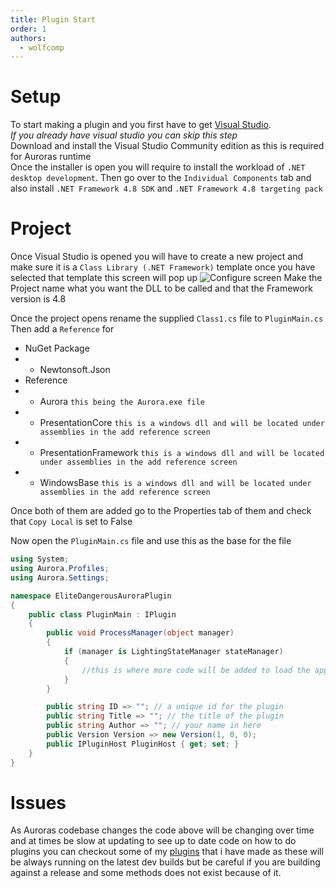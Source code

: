 ```yaml
---
title: Plugin Start
order: 1
authors:
  - wolfcomp
---
```


# Setup
To start making a plugin and you first have to get [Visual Studio](https://visualstudio.microsoft.com/).
<br />
_If you already have visual studio you can skip this step_
<br />
Download and install the Visual Studio Community edition as this is required for Auroras runtime
<br />
Once the installer is open you will require to install the workload of `.NET desktop development`.
Then go over to the `Individual Components` tab and also install `.NET Framework 4.8 SDK` and `.NET Framework 4.8 targeting pack`

# Project
Once Visual Studio is opened you will have to create a new project and make sure it is a `Class Library (.NET Framework)` template once you have selected that template this screen will pop up ![Configure screen](https://screenshots.wildwolf.dev/e9a64ba8e1.png)
Make the Project name what you want the DLL to be called and that the Framework version is 4.8

Once the project opens rename the supplied `Class1.cs` file to `PluginMain.cs`
<br />
Then add a `Reference` for 
- NuGet Package
- - Newtonsoft.Json
- Reference
- - Aurora `this being the Aurora.exe file`
- - PresentationCore `this is a windows dll and will be located under assemblies in the add reference screen`
- - PresentationFramework `this is a windows dll and will be located under assemblies in the add reference screen`
- - WindowsBase `this is a windows dll and will be located under assemblies in the add reference screen`

Once both of them are added go to the Properties tab of them and check that `Copy Local` is set to False

Now open the `PluginMain.cs` file and use this as the base for the file
```cs
using System;
using Aurora.Profiles;
using Aurora.Settings;

namespace EliteDangerousAuroraPlugin
{
    public class PluginMain : IPlugin
    {
        public void ProcessManager(object manager)
        {
            if (manager is LightingStateManager stateManager)
            {
                //this is where more code will be added to load the application
            }
        }

        public string ID => ""; // a unique id for the plugin
        public string Title => ""; // the title of the plugin
        public string Author => ""; // your name in here
        public Version Version => new Version(1, 0, 0);
        public IPluginHost PluginHost { get; set; }
    }
}
```

# Issues
As Auroras codebase changes the code above will be changing over time and at times be slow at updating to see up to date code on how to do plugins you can checkout some of my [plugins](https://github.com/wolfcomp) that i have made as these will be always running on the latest dev builds but be careful if you are building against a release and some methods does not exist because of it.